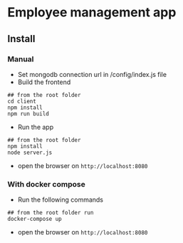 # Employee management app

## Install

### Manual
- Set mongodb connection url in /config/index.js file
- Build the frontend
```shell
## from the root folder
cd client
npm install
npm run build
```

- Run the app
```shell
## from the root folder
npm install
node server.js
```
- open the browser on ```http://localhost:8080```

### With docker compose
- Run the following commands
```shell
## from the root folder run
docker-compose up
```
- open the browser on ```http://localhost:8080```